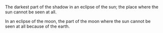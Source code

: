 The darkest part of the shadow in an eclipse of the sun; the place where
the sun cannot be seen at all.

In an eclipse of the moon, the part of the moon where the sun cannot be
seen at all because of the earth.
